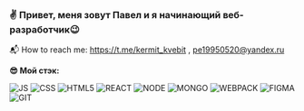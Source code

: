 ### **:v: Привет, меня зовут Павел и я начинающий веб-разработчик:wink:**

  :mailbox_with_mail: How to reach me: https://t.me/kermit_kvebit , pe19950520@yandex.ru


**:sunglasses: Мой стэк:**

![JS](https://camo.githubusercontent.com/c21090ec76ab4bb2ea7130705e36bacf543439837a1f0de01f18d5fa22e6976b/68747470733a2f2f736869656c64732e696f2f62616467652f2d4a6176615f5363726970742d4637444631453f6c6f676f3d6a617661736372697074267374796c653d666f722d7468652d6261646765266c6f676f436f6c6f723d323232)
![CSS](https://camo.githubusercontent.com/7e4bf3a6d698975211e2fb6814dbd0177f0fe78409e6111dbd4c6d24c1a9efbc/68747470733a2f2f736869656c64732e696f2f62616467652f2d435353332d3135373242363f6c6f676f3d63737333267374796c653d666f722d7468652d6261646765266c6f676f436f6c6f723d666666)
![HTML5](https://camo.githubusercontent.com/42176a4268ae067a82f447803f75ab67002900b564e13a8bda1154c83101c6d9/68747470733a2f2f736869656c64732e696f2f62616467652f2d48544d4c352d4533344632363f6c6f676f3d68746d6c35267374796c653d666f722d7468652d6261646765266c6f676f436f6c6f723d666666)
![REACT](https://camo.githubusercontent.com/9d56625c5f62476e8f3238962a50cabd69620d8387473ee1ef54d705a10f672d/68747470733a2f2f736869656c64732e696f2f62616467652f2d52656163742d3238326333343f6c6f676f3d7265616374267374796c653d666f722d7468652d6261646765)
![NODE](https://camo.githubusercontent.com/26af9a1dce4d62b69b8e41a0aab94d591e48b40f8c1ca808ad20a78b67492aa2/68747470733a2f2f736869656c64732e696f2f62616467652f2d4e6f64652d3333333f6c6f676f3d6e6f64652e6a73267374796c653d666f722d7468652d6261646765)
![MONGO](https://camo.githubusercontent.com/d3964e1e788112b9fb586f2670812447d958615cfd69a02b1dea2a33c38c3d5e/68747470733a2f2f736869656c64732e696f2f62616467652f2d4d6f6e676f44422d6639666266613f6c6f676f3d4d6f6e676f4442267374796c653d666f722d7468652d6261646765)
![WEBPACK](https://camo.githubusercontent.com/e689b3ac24f7d819d1a0da1ea796f90438ed02e202473f2972606f4916763019/68747470733a2f2f736869656c64732e696f2f62616467652f2d5765627061636b2d3262336134323f6c6f676f3d7765627061636b267374796c653d666f722d7468652d6261646765)
![FIGMA](https://camo.githubusercontent.com/f5a71c3d3fa9652d361f1365c0130b85a71f928191ae46246c011321a724bcfe/68747470733a2f2f736869656c64732e696f2f62616467652f2d4669676d612d4632344531453f6c6f676f3d6669676d61267374796c653d666f722d7468652d6261646765266c6f676f436f6c6f723d666666)
![GIT](https://camo.githubusercontent.com/6b4bb88a455b826af507d347ac197ddf2b15f557e76791a2d0e1b00450e0476b/68747470733a2f2f736869656c64732e696f2f62616467652f2d4769742d6630656665373f6c6f676f3d676974267374796c653d666f722d7468652d6261646765)
